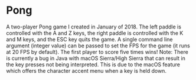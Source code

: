 # Pong
A two-player Pong game I created in January of 2018. The left paddle is controlled with the A and Z keys, the right paddle is controlled with the K and M keys, and the ESC key quits the game. A single command line argument (integer value) can be passed to set the FPS for the game (it runs at 20 FPS by default). The first player to score five times wins! Note: There is currently a bug in Java with macOS Sierra/High Sierra that can result in the key presses not being interpreted. This is due to the macOS feature which offers the character accent menu when a key is held down.
